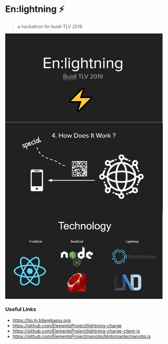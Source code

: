 # En:lightning ⚡
> a hackathon for buidl-TLV 2019

<a href="https://docs.google.com/presentation/d/1lyeWEgPBtV2ndLc5VW-oPAukPu3lgl6NTmgo5lukOP8/edit?usp=sharing">
    <img align="center" width="600" src="./docs/presentation.png">
</a>
<a href="https://docs.google.com/presentation/d/1lyeWEgPBtV2ndLc5VW-oPAukPu3lgl6NTmgo5lukOP8/edit?usp=sharing">
    <img align="center" width="600" src="./docs/presentation2.png">
</a>
<a href="https://docs.google.com/presentation/d/1lyeWEgPBtV2ndLc5VW-oPAukPu3lgl6NTmgo5lukOP8/edit?usp=sharing">
    <img align="center" width="600" src="./docs/presentation3.png">
</a>

### Useful Links

* https://tip.ln.bitembassy.org
* https://github.com/ElementsProject/lightning-charge
* https://github.com/ElementsProject/lightning-charge-client-js
* https://github.com/ElementsProject/nanotip/blob/master/nanotip.js
